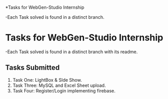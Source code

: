 *Tasks for WebGen-Studio Internship

-Each Task solved is found in a distinct branch.
# Tasks for WebGen-Studio Internship

-Each Task solved is found in a distinct branch with its readme.

## Tasks Submitted

1. Task One: LightBox & Slde Show.
2. Task Three: MySQL and Excel Sheet upload.
3. Task Four: Register/Login implementing firebase.
